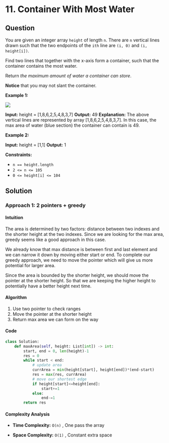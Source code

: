 # 11. Container With Most Water

## Question

You are given an integer array  `height`  of length  `n`. There are  `n`  vertical lines drawn such that the two endpoints of the  `ith`  line are  `(i, 0)`  and  `(i, height[i])`.

Find two lines that together with the x-axis form a container, such that the container contains the most water.

Return  _the maximum amount of water a container can store_.

**Notice**  that you may not slant the container.

**Example 1:**

![](https://s3-lc-upload.s3.amazonaws.com/uploads/2018/07/17/question_11.jpg)

**Input:** height = [1,8,6,2,5,4,8,3,7]
**Output:** 49
**Explanation:** The above vertical lines are represented by array [1,8,6,2,5,4,8,3,7]. In this case, the max area of water (blue section) the container can contain is 49.

**Example 2:**

**Input:** height = [1,1]
**Output:** 1

**Constraints:**

- `n == height.length`
- `2 <= n <= 105`
- `0 <= height[i] <= 104`

## Solution

### Approach 1: 2 pointers + greedy

#### Intuition

The area is determined by two factors: distance between two indexes and the shorter height at the two indexes. Since we are looking for the max area, greedy seems like a good approach in this case.

We already know that max distance is between first and last element and we can narrow it down by moving either start or end. To complete our greedy approach, we need to move the pointer which will give us more potential for larger area.

Since the area is bounded by the shorter height, we should move the pointer at the shorter height. So that we are keeping the higher height to potentially have a better height next time.

#### Algorithm

1. Use two pointer to check ranges
2. Move the pointer at the shorter height
3. Return max area we can form on the way

#### Code

```python
class Solution:
    def maxArea(self, height: List[int]) -> int:
        start, end = 0, len(height)-1
        res = 0 
        while start < end:
            # update area
            currArea = min(height[start], height[end])*(end-start)
            res = max(res, currArea)
            # move our shortest edge
            if height[start]<=height[end]:
                start+=1
            else:
                end-=1
        return res
```

#### Complexity Analysis

- **Time Complexity:**  `O(n)` , One pass the array

- **Space Complexity:**  `O(1)` , Constant extra space
